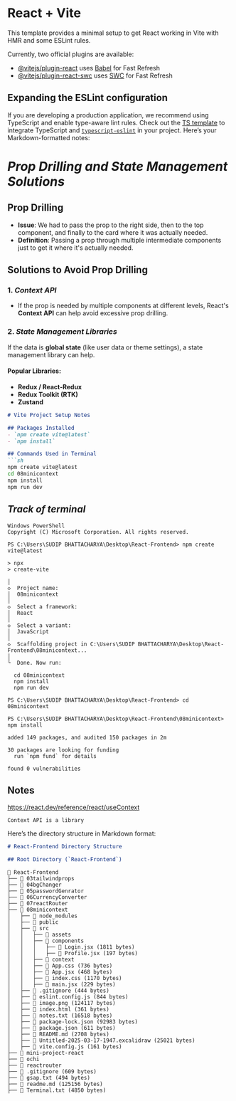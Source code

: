 # React + Vite

This template provides a minimal setup to get React working in Vite with HMR and some ESLint rules.

Currently, two official plugins are available:

- [@vitejs/plugin-react](https://github.com/vitejs/vite-plugin-react/blob/main/packages/plugin-react/README.md) uses [Babel](https://babeljs.io/) for Fast Refresh
- [@vitejs/plugin-react-swc](https://github.com/vitejs/vite-plugin-react-swc) uses [SWC](https://swc.rs/) for Fast Refresh

## Expanding the ESLint configuration

If you are developing a production application, we recommend using TypeScript and enable type-aware lint rules. Check out the [TS template](https://github.com/vitejs/vite/tree/main/packages/create-vite/template-react-ts) to integrate TypeScript and [`typescript-eslint`](https://typescript-eslint.io) in your project.
Here’s your Markdown-formatted notes:  


# ***Prop Drilling and State Management Solutions***

## **Prop Drilling**
- **Issue**: We had to pass the prop to the right side, then to the top component, and finally to the card where it was actually needed.
- **Definition**: Passing a prop through multiple intermediate components just to get it where it's actually needed.

## **Solutions to Avoid Prop Drilling**

### 1. *Context API*  
- If the prop is needed by multiple components at different levels, React's **Context API** can help avoid excessive prop drilling.

### 2. *State Management Libraries*
If the data is **global state** (like user data or theme settings), a state management library can help.

#### Popular Libraries:
- **Redux / React-Redux**
- **Redux Toolkit (RTK)**
- **Zustand**

```md
# Vite Project Setup Notes

## Packages Installed
- `npm create vite@latest`
- `npm install`

## Commands Used in Terminal
```sh
npm create vite@latest
cd 08minicontext
npm install
npm run dev
```

## ***Track of terminal***
```
Windows PowerShell
Copyright (C) Microsoft Corporation. All rights reserved.

PS C:\Users\SUDIP BHATTACHARYA\Desktop\React-Frontend> npm create vite@latest

> npx
> create-vite

│
◇  Project name:
│  08minicontext
│
◇  Select a framework:
│  React
│
◇  Select a variant:
│  JavaScript
│
◇  Scaffolding project in C:\Users\SUDIP BHATTACHARYA\Desktop\React-Frontend\08minicontext...
│
└  Done. Now run:

  cd 08minicontext
  npm install
  npm run dev

PS C:\Users\SUDIP BHATTACHARYA\Desktop\React-Frontend> cd 08minicontext

PS C:\Users\SUDIP BHATTACHARYA\Desktop\React-Frontend\08minicontext> npm install

added 149 packages, and audited 150 packages in 2m

30 packages are looking for funding
  run `npm fund` for details

found 0 vulnerabilities
```
Notes
---

https://react.dev/reference/react/useContext

`Context API is a library`

Here’s the directory structure in Markdown format:  

```md
# React-Frontend Directory Structure

## Root Directory (`React-Frontend`)
```
```
📂 React-Frontend
├── 📂 03tailwindprops
├── 📂 04bgChanger
├── 📂 05passwordGenrator
├── 📂 06CurrencyConverter
├── 📂 07reactRouter
├── 📂 08minicontext
│   ├── 📂 node_modules
│   ├── 📂 public
│   ├── 📂 src
│   │   ├── 📂 assets
│   │   ├── 📂 components
│   │   │   ├── 📄 Login.jsx (1811 bytes)
│   │   │   ├── 📄 Profile.jsx (197 bytes)
│   │   ├── 📂 context
│   │   ├── 📄 App.css (736 bytes)
│   │   ├── 📄 App.jsx (468 bytes)
│   │   ├── 📄 index.css (1170 bytes)
│   │   ├── 📄 main.jsx (229 bytes)
│   ├── 📄 .gitignore (444 bytes)
│   ├── 📄 eslint.config.js (844 bytes)
│   ├── 📄 image.png (124117 bytes)
│   ├── 📄 index.html (361 bytes)
│   ├── 📄 notes.txt (16518 bytes)
│   ├── 📄 package-lock.json (92983 bytes)
│   ├── 📄 package.json (611 bytes)
│   ├── 📄 README.md (2708 bytes)
│   ├── 📄 Untitled-2025-03-17-1947.excalidraw (25021 bytes)
│   ├── 📄 vite.config.js (161 bytes)
├── 📂 mini-project-react
├── 📂 ochi
├── 📂 reactrouter
├── 📄 .gitignore (609 bytes)
├── 📄 gsap.txt (494 bytes)
├── 📄 readme.md (125156 bytes)
├── 📄 Terminal.txt (4850 bytes)
```
